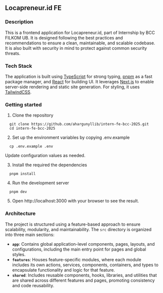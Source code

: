 ## Locapreneur.id FE

### Description

This is a frontend application for Locapreneur.id, part of Internship by BCC FILKOM UB. It is designed following the best practices and recommendations to ensure a clean, maintainable, and scalable codebase. It is also built with security in mind to protect against common security threats.

### Tech Stack

The application is built using [TypeScript](https://www.typescriptlang.org/) for strong typing, [pnpm](https://pnpm.io/) as a fast package manager, and [React](https://reactjs.org/) for building UI. It leverages [Next.js](https://nextjs.org/) to enable server-side rendering and static site generation. For styling, it uses [TailwindCSS](https://tailwindcss.com/).


### Getting started

1. Clone the repository
```
  git clone https://github.com/ahargunyllib/intern-fe-bcc-2025.git
  cd intern-fe-bcc-2025
```

2. Set up the environment variables by copying .env.example
```
  cp .env.example .env
```
Update configuration values as needed.

3. Install the required the dependencies
```
  pnpm install
```

4. Run the development server
```
  pnpm dev
```
5. Open http://localhost:3000 with your browser to see the result.

### Architecture

The project is structured using a feature-based approach to ensure scalability, modularity, and maintainability. The `src` directory is organized into three main sections:

- **`app`**: Contains global application-level components, pages, layouts, and configurations, including the main entry point for pages and global styles.
- **`features`**: Houses feature-specific modules, where each module includes its own actions, services, components, containers, and types to encapsulate functionality and logic for that feature.
- **`shared`**: Includes reusable components, hooks, libraries, and utilities that are shared across different features and pages, promoting consistency and code reusability.
